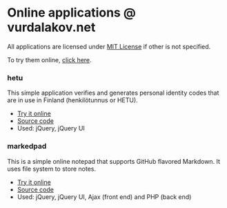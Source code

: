 # Online applications @ vurdalakov.net

All applications are licensed under [MIT License](http://opensource.org/licenses/MIT) if other  is not specified.

To try them online, [click here](http://apps.vurdalakov.net).

### hetu

This simple application verifies and generates personal identity codes that are in use in Finland (henkilötunnus or HETU).
* [Try it online](http://apps.vurdalakov.net/hetu)
* [Source code](https://github.com/vurdalakov/apps/tree/master/hetu)
* Used: jQuery, jQuery UI

### markedpad

This is a simple online notepad that supports GitHub flavored Markdown. It uses file system to store notes.
* [Try it online](http://apps.vurdalakov.net/markedpad)
* [Source code](https://github.com/vurdalakov/apps/tree/master/markedpad)
* Used: jQuery, jQuery UI, Ajax (front end) and PHP (back end)
